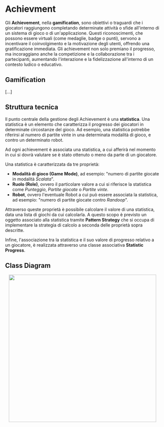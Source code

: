# Achievment

Gli **Achievement**, nella **gamification**, sono obiettivi o traguardi che i giocatori raggiungono completando determinate attività o sfide all'interno di un sistema di gioco o di un'applicazione. Questi riconoscimenti, che possono essere virtuali (come medaglie, badge o punti), servono a incentivare il coinvolgimento e la motivazione degli utenti, offrendo una gratificazione immediata. Gli achievement non solo premiano il progresso, ma incoraggiano anche la competizione e la collaborazione tra i partecipanti, aumentando l'interazione e la fidelizzazione all'interno di un contesto ludico o educativo.

## Gamification

[...]

## Struttura tecnica

Il punto centrale della gestione degli Achievement è una **statistica**. Una statistica è un elemento che caratterizza il progresso dei giocatori in determinate circostanze del gioco. Ad esempio, una statistica potrebbe riferirsi al numero di partite vinte in una determinata modalità di gioco, e contro un determinato robot.

Ad ogni achievement è associata una statistica, a cui afferirà nel momento in cui si dovrà valutare se è stato ottenuto o meno da parte di un giocatore.

Una statistica è caratterizzata da tre proprietà:

* **Modalità di gioco (Game Mode)**, ad esempio: "numero di partite giocate in modalità _Scalata_".
* **Ruolo (Role)**, ovvero il particolare valore a cui si riferisce la statistica come _Punteggio_, _Partite giocate_ o _Partite vinte_.
* **Robot**, ovvero l'eventuale Robot a cui può essere associata la statistica, ad esempio: "numero di partite giocate contro _Randoop_".

Attraverso queste proprietà è possibile calcolare il valore di una statistica, data una lista di giochi da cui calcolarla. A questo scopo è previsto un oggetto associato alla statistica tramite **Pattern Strategy** che si occupa di implementare la strategia di calcolo a seconda delle proprietà sopra descritte.

Infine, l'associazione tra la statistica e il suo valore di progresso relativo a un giocatore, è realizzata attraverso una classe associativa **Statistic Progress**.

## Class Diagram

<img src="_assets/media/diagrams/achievements_cd.png" style="width: 50vw; display: block; margin-left: auto; margin-right: auto;">
